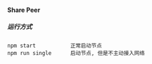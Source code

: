 #### Share Peer


##### 运行方式

    npm start           正常启动节点
    npm run single      启动节点, 但是不主动接入网络


